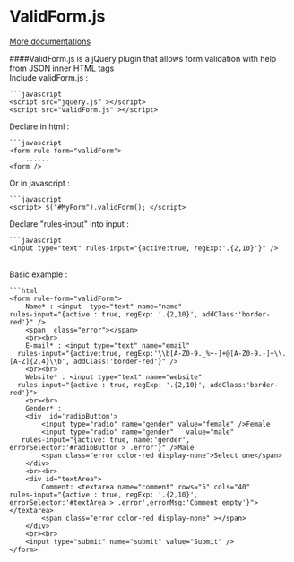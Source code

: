 ValidForm.js
==
[More documentations](http://validForm.poohia.com)


####ValidForm.js is a jQuery plugin that allows form validation with help from JSON inner HTML tags
<br />
Include validForm.js :

    ```javascript
    <script src="jquery.js" ></script>
    <script src="validForm.js" ></script>

Declare in html :

    ```javascript
    <form rule-form="validForm">
        ......
    <form />
    
Or in javascript :

    ```javascript
    <script> $("#MyForm").validForm(); </script>
               
Declare "rules-input" into input :

    ```javascript
    <input type="text" rules-input="{active:true, regExp:'.{2,10}'}" />
    
<br />
Basic example : 
     
    ```html
    <form rule-form="validForm">
        Name* : <input  type="text" name="name"
    rules-input="{active : true, regExp: '.{2,10}', addClass:'border-red'}" />
        <span  class="error"></span>
        <br><br>
        E-mail* : <input type="text" name="email"
      rules-input="{active:true, regExp:'\\b[A-Z0-9._%+-]+@[A-Z0-9.-]+\\.[A-Z]{2,4}\\b', addClass:'border-red'}" />
        <br><br>
        Website* : <input type="text" name="website"
      rules-input="{active : true, regExp: '.{2,10}', addClass:'border-red'}">
        <br><br>
        Gender* :
        <div  id='radioButton'>
            <input type="radio" name="gender" value="female" />Female
            <input type="radio" name="gender"   value="male"
       rules-input="{active: true, name:'gender', errorSelector:'#radioButton > .error'}" />Male
            <span class="error color-red display-none">Select one</span>
        </div>
        <br><br>
        <div id="textArea">
            Comment: <textarea name="comment" rows="5" cols="40"
    rules-input="{active : true, regExp: '.{2,10}', errorSelector:'#textArea > .error',errorMsg:'Comment empty'}"></textarea>
            <span class="error color-red display-none" ></span>
        </div>
        <br><br>
        <input type="submit" name="submit" value="Submit" />
    </form>
            